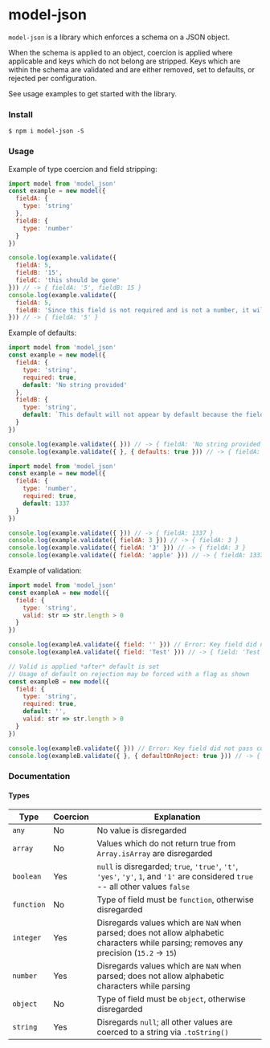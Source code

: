 # model-json
`model-json` is a library which enforces a schema on a JSON object.

When the schema is applied to an object, coercion is applied where applicable and keys which do not belong are stripped.
Keys which are within the schema are validated and are either removed, set to defaults, or rejected per configuration.

See usage examples to get started with the library.

### Install
```
$ npm i model-json -S
```

### Usage
Example of type coercion and field stripping:
```js
import model from 'model_json'
const example = new model({
  fieldA: {
    type: 'string'
  },
  fieldB: {
    type: 'number'
  }
})

console.log(example.validate({
  fieldA: 5,
  fieldB: '15',
  fieldC: 'this should be gone'
})) // -> { fieldA: '5', fieldB: 15 }
console.log(example.validate({
  fieldA: 5,
  fieldB: 'Since this field is not required and is not a number, it will be removed from the object.'
})) // -> { fieldA: '5' }
```

Example of defaults:
```js
import model from 'model_json'
const example = new model({
  fieldA: {
    type: 'string',
    required: true,
    default: 'No string provided'
  },
  fieldB: {
    type: 'string',
    default: `This default will not appear by default because the field is not required. This behavior is configurable via an option, as shown.`
  }
})

console.log(example.validate({ })) // -> { fieldA: 'No string provided' }
console.log(example.validate({ }, { defaults: true })) // -> { fieldA: 'No string provided', fieldB: 'This default <clip> ...' }
```

```js
import model from 'model_json'
const example = new model({
  fieldA: {
    type: 'number',
    required: true,
    default: 1337
  }
})

console.log(example.validate({ })) // -> { fieldA: 1337 }
console.log(example.validate({ fieldA: 3 })) // -> { fieldA: 3 }
console.log(example.validate({ fieldA: '3' })) // -> { fieldA: 3 }
console.log(example.validate({ fieldA: 'apple' })) // -> { fieldA: 1337 }
```

Example of validation:
```js
import model from 'model_json'
const exampleA = new model({
  field: {
    type: 'string',
    valid: str => str.length > 0
  }
})

console.log(exampleA.validate({ field: '' })) // Error: Key field did not pass custom valid test, ''.
console.log(exampleA.validate({ field: 'Test' })) // -> { field: 'Test' }

// Valid is applied *after* default is set
// Usage of default on rejection may be forced with a flag as shown
const exampleB = new model({
  field: {
    type: 'string',
    required: true,
    default: '',
    valid: str => str.length > 0
  }
})

console.log(exampleB.validate({ })) // Error: Key field did not pass custom valid test, ''.
console.log(exampleB.validate({ }, { defaultOnReject: true })) // -> { field: '' }
```

### Documentation
#### Types
Type | Coercion | Explanation
--- | --- | ---
`any` | No | No value is disregarded
`array` | No | Values which do not return true from `Array.isArray` are disregarded
`boolean` | Yes | `null` is disregarded; `true`, `'true'`, `'t'`, `'yes'`, `'y'`, `1`, and `'1'` are considered `true` -- all other values `false`
`function` | No | Type of field must be `function`, otherwise disregarded
`integer` | Yes | Disregards values which are `NaN` when parsed; does not allow alphabetic characters while parsing; removes any precision (`15.2` -> `15`)
`number` | Yes | Disregards values which are `NaN` when parsed; does not allow alphabetic characters while parsing
`object` | No | Type of field must be `object`, otherwise disregarded
`string` | Yes | Disregards `null`; all other values are coerced to a string via `.toString()`
